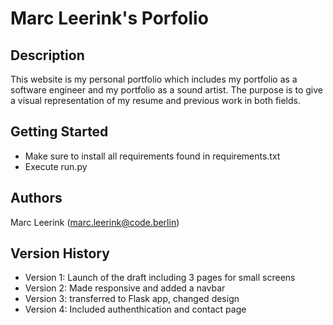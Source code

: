 # Marc Leerink's Porfolio

## Description

This website is my personal portfolio which includes my portfolio as a software engineer and my portfolio as a sound artist. The purpose is to give a visual representation of my resume and previous work in both fields.

## Getting Started

- Make sure to install all requirements found in requirements.txt
- Execute run.py

## Authors
Marc Leerink (marc.leerink@code.berlin) 

## Version History

- Version 1: Launch of the draft including 3 pages for small screens
- Version 2: Made responsive and added a navbar
- Version 3: transferred to Flask app, changed design
- Version 4: Included authenthication and contact page